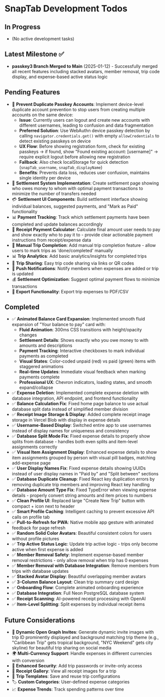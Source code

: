 # SnapTab Development Todos

## In Progress
- (No active development tasks)

## Latest Milestone ✅
- **passkey3 Branch Merged to Main** (2025-01-12) - Successfully merged all recent features including stacked avatars, member removal, trip code display, and expense-based active status logic

## Pending Features
- 🔐 **Prevent Duplicate Passkey Accounts**: Implement device-level duplicate account prevention to stop users from creating multiple accounts on the same device:
  - **Issue**: Currently users can logout and create new accounts with different usernames, leading to confusion and data fragmentation
  - **Preferred Solution**: Use WebAuthn device passkey detection by calling `navigator.credentials.get()` with empty `allowCredentials` to detect existing passkeys on device
  - **UX Flow**: Before showing registration form, check for existing passkeys → if found, show "Found existing account: [username]" → require explicit logout before allowing new registration
  - **Fallback**: Also check localStorage for quick detection (`snapTab_username`, `snapTab_displayName`)
  - **Benefits**: Prevents data loss, reduces user confusion, maintains single identity per device
- 🧮 **Settlement System Implementation**: Create settlement page showing who owes money to whom with optimal payment transactions to minimize the number of transfers needed
- 💳 **Settlement UI Components**: Build settlement interface showing individual balances, suggested payments, and "Mark as Paid" functionality 
- 📊 **Payment Tracking**: Track which settlement payments have been completed and update balances accordingly
- 💸 **Receipt Payment Calculator**: Calculate final amount user needs to pay and show exactly who to pay it to - provide clear actionable payment instructions from receipt/expense data
- 📝 **Manual Trip Completion**: Add manual trip completion feature - allow users to mark trips as 'done/completed' manually
- 📊 **Trip Analytics**: Add basic analytics/insights for completed trips
- 🔗 **Trip Sharing**: Easy trip code sharing via links or QR codes
- 📱 **Push Notifications**: Notify members when expenses are added or trip is updated
- 💰 **Settlement Optimization**: Suggest optimal payment flows to minimize transactions
- 📄 **Export Functionality**: Export trip expenses to PDF/CSV

## Completed
- ✅ **Animated Balance Card Expansion**: Implemented smooth fluid expansion of "Your balance to pay" card with:
  - **Fluid Animation**: 300ms CSS transitions with height/opacity changes
  - **Settlement Details**: Shows exactly who you owe money to with amounts and descriptions
  - **Payment Tracking**: Interactive checkboxes to mark individual payments as completed
  - **Visual States**: Color-coded unpaid (red) vs paid (green) items with staggered animations
  - **Real-time Updates**: Immediate visual feedback when marking payments complete
  - **Professional UX**: Chevron indicators, loading states, and smooth expand/collapse
- ✅ **Expense Deletion**: Implemented complete expense deletion with database integration, API endpoint, and frontend functionality  
- ✅ **Balance Calculation Fix**: Fixed home page balance to use actual database split data instead of simplified member division
- ✅ **Receipt Image Storage & Display**: Added complete receipt image storage in Vercel Blob with display in expense details
- ✅ **Username-Based Display**: Switched entire app to use usernames instead of display names for uniqueness and consistency
- ✅ **Database Split Mode Fix**: Fixed expense details to properly show splits from database - handles both even splits and item-level assignments correctly
- ✅ **Visual Item Assignment Display**: Enhanced expense details to show item assignments grouped by person with visual pill badges, matching add-expense page
- ✅ **User Display Names Fix**: Fixed expense details showing UUIDs instead of user display names in "Paid by" and "Split between" sections
- ✅ **Database Duplicate Cleanup**: Fixed React key duplication errors by removing duplicate trip members and improving React key handling
- ✅ **Database Amount Type Fix**: Fixed TypeError when viewing expense details - properly convert string amounts and item prices to numbers
- ✅ **Clean Profile UI**: Replaced large "Create New Trip" button with compact + icon next to header
- ✅ **Smart Profile Caching**: Intelligent caching to prevent excessive API calls on profile tab
- ✅ **Pull-to-Refresh for PWA**: Native mobile app gesture with animated feedback for page refresh
- ✅ **Random Solid Color Avatars**: Beautiful consistent colors for users without profile pictures
- ✅ **Trip Active Status Logic**: Update trip active logic - trips only become active when first expense is added
- ✅ **Member Removal Safety**: Implement expense-based member removal restrictions - only allow removal when trip has 0 expenses
- ✅ **Member Removal with Database Integration**: Remove members from trips with database updates
- ✅ **Stacked Avatar Display**: Beautiful overlapping member avatars
- ✅ **3-Column Balance Layout**: Clean trip summary card design
- ✅ **Onboarding Flow**: Complete animated onboarding experience
- ✅ **Database Integration**: Full Neon PostgreSQL database system
- ✅ **Receipt Scanning**: AI-powered receipt processing with OpenAI
- ✅ **Item-Level Splitting**: Split expenses by individual receipt items

## Future Considerations
- 🎨 **Dynamic Open Graph Invites**: Generate dynamic invite images with trip ID prominently displayed and background matching trip theme (e.g., "Caribbean Trip" gets tropical background, "NYC Weekend" gets city skyline) for beautiful trip sharing on social media
- 🌍 **Multi-Currency Support**: Handle expenses in different currencies with conversion
- 🔐 **Enhanced Security**: Add trip passwords or invite-only access
- 📸 **Receipt Gallery**: View all receipt images for a trip
- 📅 **Trip Templates**: Save and reuse trip configurations
- 🏷️ **Custom Categories**: User-defined expense categories
- 📈 **Expense Trends**: Track spending patterns over time 
